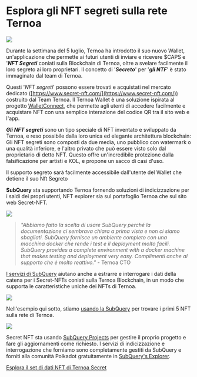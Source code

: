 # Esplora gli NFT segreti sulla rete Ternoa

![](https://miro.medium.com/max/1200/0*s1fSGGelS-HVJNBm)

Durante la settimana del 5 luglio, Ternoa ha introdotto il suo nuovo Wallet, un'applicazione che permette ai futuri utenti di inviare e ricevere $CAPS e '**_NFT Segreti_** coniati sulla Blockchain di Ternoa, oltre a svelare facilmente il loro segreto ai loro proprietari. Il concetto di '**_Secreto_**' per '**_gli NTF_**' è stato immaginato dal team di Ternoa.

Questi '_NFT segreti_' possono essere trovati e acquistati nel mercato dedicato ([https://www.secret-nft.com/](https://www.secret-nft.com/)) costruito dal Team Ternoa. Il Ternoa Wallet è una soluzione ispirata al progetto [WalletConnect](https://walletconnect.org/), che permette agli utenti di accedere facilmente e acquistare NFT con una semplice interazione del codice QR tra il sito web e l'app.

**_Gli NFT segreti_** sono un tipo speciale di NFT inventato e sviluppato da Ternoa, e reso possibile dalla loro unica ed elegante architettura blockchain: Gli NFT segreti sono composti da due media, uno pubblico con watermark o una qualità inferiore, e l'altro privato che può essere visto solo dal proprietario di detto NFT. Questo offre un'incredibile protezione dalla falsificazione per artisti e KOL, e propone un sacco di casi d'uso.

Il supporto segreto sarà facilmente accessibile dall'utente del Wallet che detiene il suo Nft Segreto

**SubQuery** sta supportando Ternoa fornendo soluzioni di indicizzazione per i saldi dei propri utenti, NFT explorer sia sul portafoglio Ternoa che sul sito web Secret-NFT.

![](https://miro.medium.com/max/1400/0*gquKRKBgiyAAxRFZ)

> _"Abbiamo fatto la scelta di usare SubQuery perché la documentazione ci sembrava chiara a prima vista e non ci siamo sbagliati. SubQuery fornisce un ambiente completo con una macchina docker che rende i test e il deployment molto facili. SubQuery provides a complete environment with a docker machine that makes testing and deployment very easy. Complimenti anche al supporto che è molto reattivo."_ - Ternoa CTO

[I servizi di SubQuery](https://subquery.network/) aiutano anche a estrarre e interrogare i dati della catena per i Secret-NFTs coniati sulla Ternoa Blockchain, in un modo che supporta le caratteristiche uniche dei NFTs di Ternoa.

![](https://miro.medium.com/max/1400/0*CA7lfxmZxHCKhzWw)

Nell'esempio qui sotto, stiamo [usando la SubQuery](https://explorer.subquery.network/subquery/capsule-corp-ternoa/indexer) per trovare i primi 5 NFT sulla rete di Ternoa.

![](https://miro.medium.com/max/1400/0*YaQGpb3xUn7BUESx)

Secret NFT sta usando [SubQuery Projects](https://project.subquery.network/) per gestire il proprio progetto e fare gli aggiornamenti come richiesto. I servizi di indicizzazione e interrogazione che forniamo sono completamente gestiti da SubQuery e forniti alla comunità Polkadot gratuitamente in [SubQuery's Explorer](https://explorer.subquery.network/).

[Esplora il set di dati NFT di Ternoa Secret](https://explorer.subquery.network/subquery/capsule-corp-ternoa/indexer)
